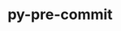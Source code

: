 ---
title: "py-pre-commit"
layout: cache
categories: [package, develop]
meta: {"versions": ["3.3.3", "3.5.0"], "compilers": ["gcc@=11.1.0", "gcc@=11.4.0", "gcc@=9.4.0", "oneapi@=2023.2.0", "oneapi@=2023.2.1"], "oss": ["ubuntu20.04"], "platforms": ["linux"], "targets": ["aarch64", "neoverse_v1", "ppc64le", "x86_64_v3"], "stacks": ["data-vis-sdk", "e4s", "e4s-arm", "e4s-neoverse_v1", "e4s-oneapi", "e4s-power", "root"], "num_specs": 108, "num_specs_by_stack": {"root": 108, "e4s-arm": 8, "e4s-neoverse_v1": 11, "e4s-power": 17, "data-vis-sdk": 15, "e4s": 32, "e4s-oneapi": 25}}
spec_details: [{"hash": "3ykhexrwudp5kopfsn2jezqsepj24227", "compiler": "gcc@=11.4.0", "versions": ["3.3.3"], "os": "ubuntu20.04", "platform": "linux", "target": "aarch64", "variants": ["build_system=python_pip"], "stacks": ["root", "e4s-arm"], "size": "-", "tarball": "https://binaries.spack.io/develop/build_cache/linux-ubuntu20.04-aarch64/gcc-11.4.0/py-pre-commit-3.3.3/linux-ubuntu20.04-aarch64-gcc-11.4.0-py-pre-commit-3.3.3-3ykhexrwudp5kopfsn2jezqsepj24227.spack"}, {"hash": "e3t2ppahqkq47xcssldba4yoib52u5ju", "compiler": "gcc@=11.4.0", "versions": ["3.3.3"], "os": "ubuntu20.04", "platform": "linux", "target": "aarch64", "variants": ["build_system=python_pip"], "stacks": ["root", "e4s-arm"], "size": "-", "tarball": "https://binaries.spack.io/develop/build_cache/linux-ubuntu20.04-aarch64/gcc-11.4.0/py-pre-commit-3.3.3/linux-ubuntu20.04-aarch64-gcc-11.4.0-py-pre-commit-3.3.3-e3t2ppahqkq47xcssldba4yoib52u5ju.spack"}, {"hash": "7xnsxwwuhbj5y66tyo4vdthfbvnvw3jp", "compiler": "gcc@=11.4.0", "versions": ["3.3.3"], "os": "ubuntu20.04", "platform": "linux", "target": "aarch64", "variants": ["build_system=python_pip"], "stacks": ["root", "e4s-arm"], "size": "-", "tarball": "https://binaries.spack.io/develop/build_cache/linux-ubuntu20.04-aarch64/gcc-11.4.0/py-pre-commit-3.3.3/linux-ubuntu20.04-aarch64-gcc-11.4.0-py-pre-commit-3.3.3-7xnsxwwuhbj5y66tyo4vdthfbvnvw3jp.spack"}, {"hash": "ze2bgtc4563pexqsfyhn6m47mv6dyrpp", "compiler": "gcc@=11.4.0", "versions": ["3.3.3"], "os": "ubuntu20.04", "platform": "linux", "target": "aarch64", "variants": ["build_system=python_pip"], "stacks": ["root", "e4s-arm"], "size": "-", "tarball": "https://binaries.spack.io/develop/build_cache/linux-ubuntu20.04-aarch64/gcc-11.4.0/py-pre-commit-3.3.3/linux-ubuntu20.04-aarch64-gcc-11.4.0-py-pre-commit-3.3.3-ze2bgtc4563pexqsfyhn6m47mv6dyrpp.spack"}, {"hash": "f6obwvhtxaluj5ahzc5m4mk6pj3xdsr3", "compiler": "gcc@=11.4.0", "versions": ["3.3.3"], "os": "ubuntu20.04", "platform": "linux", "target": "aarch64", "variants": ["build_system=python_pip"], "stacks": ["root", "e4s-arm"], "size": "-", "tarball": "https://binaries.spack.io/develop/build_cache/linux-ubuntu20.04-aarch64/gcc-11.4.0/py-pre-commit-3.3.3/linux-ubuntu20.04-aarch64-gcc-11.4.0-py-pre-commit-3.3.3-f6obwvhtxaluj5ahzc5m4mk6pj3xdsr3.spack"}, {"hash": "wjwht2vwmqspd6ibgfkv5yycqolhbrwv", "compiler": "gcc@=11.4.0", "versions": ["3.3.3"], "os": "ubuntu20.04", "platform": "linux", "target": "aarch64", "variants": ["build_system=python_pip"], "stacks": ["root", "e4s-arm"], "size": "-", "tarball": "https://binaries.spack.io/develop/build_cache/linux-ubuntu20.04-aarch64/gcc-11.4.0/py-pre-commit-3.3.3/linux-ubuntu20.04-aarch64-gcc-11.4.0-py-pre-commit-3.3.3-wjwht2vwmqspd6ibgfkv5yycqolhbrwv.spack"}, {"hash": "xpibqcmuhzoi7snddbga2gzfvqtssgxk", "compiler": "gcc@=11.4.0", "versions": ["3.3.3"], "os": "ubuntu20.04", "platform": "linux", "target": "aarch64", "variants": ["build_system=python_pip"], "stacks": ["root", "e4s-arm"], "size": "-", "tarball": "https://binaries.spack.io/develop/build_cache/linux-ubuntu20.04-aarch64/gcc-11.4.0/py-pre-commit-3.3.3/linux-ubuntu20.04-aarch64-gcc-11.4.0-py-pre-commit-3.3.3-xpibqcmuhzoi7snddbga2gzfvqtssgxk.spack"}, {"hash": "sxvrpcvwjudomjflyvuxv6ciqf7y6bom", "compiler": "gcc@=11.4.0", "versions": ["3.3.3"], "os": "ubuntu20.04", "platform": "linux", "target": "aarch64", "variants": ["build_system=python_pip"], "stacks": ["root", "e4s-arm"], "size": "-", "tarball": "https://binaries.spack.io/develop/build_cache/linux-ubuntu20.04-aarch64/gcc-11.4.0/py-pre-commit-3.3.3/linux-ubuntu20.04-aarch64-gcc-11.4.0-py-pre-commit-3.3.3-sxvrpcvwjudomjflyvuxv6ciqf7y6bom.spack"}, {"hash": "auplbar3x3baolsxsbmngnxegf6ivmkk", "compiler": "gcc@=11.4.0", "versions": ["3.3.3"], "os": "ubuntu20.04", "platform": "linux", "target": "neoverse_v1", "variants": ["build_system=python_pip"], "stacks": ["root", "e4s-neoverse_v1"], "size": "-", "tarball": "https://binaries.spack.io/develop/build_cache/linux-ubuntu20.04-neoverse_v1/gcc-11.4.0/py-pre-commit-3.3.3/linux-ubuntu20.04-neoverse_v1-gcc-11.4.0-py-pre-commit-3.3.3-auplbar3x3baolsxsbmngnxegf6ivmkk.spack"}, {"hash": "pmmzueu7xxezzkr2n3u2gi3dfav2xvcx", "compiler": "gcc@=11.4.0", "versions": ["3.3.3"], "os": "ubuntu20.04", "platform": "linux", "target": "neoverse_v1", "variants": ["build_system=python_pip"], "stacks": ["root", "e4s-neoverse_v1"], "size": "-", "tarball": "https://binaries.spack.io/develop/build_cache/linux-ubuntu20.04-neoverse_v1/gcc-11.4.0/py-pre-commit-3.3.3/linux-ubuntu20.04-neoverse_v1-gcc-11.4.0-py-pre-commit-3.3.3-pmmzueu7xxezzkr2n3u2gi3dfav2xvcx.spack"}, {"hash": "ackmzmpxcff7vmylsv4pttuxzec7w6ez", "compiler": "gcc@=11.4.0", "versions": ["3.3.3"], "os": "ubuntu20.04", "platform": "linux", "target": "neoverse_v1", "variants": ["build_system=python_pip"], "stacks": ["root", "e4s-neoverse_v1"], "size": "-", "tarball": "https://binaries.spack.io/develop/build_cache/linux-ubuntu20.04-neoverse_v1/gcc-11.4.0/py-pre-commit-3.3.3/linux-ubuntu20.04-neoverse_v1-gcc-11.4.0-py-pre-commit-3.3.3-ackmzmpxcff7vmylsv4pttuxzec7w6ez.spack"}, {"hash": "n75yroniganrspz5or5nzvc2n5mizmxc", "compiler": "gcc@=11.4.0", "versions": ["3.3.3"], "os": "ubuntu20.04", "platform": "linux", "target": "neoverse_v1", "variants": ["build_system=python_pip"], "stacks": ["root", "e4s-neoverse_v1"], "size": "-", "tarball": "https://binaries.spack.io/develop/build_cache/linux-ubuntu20.04-neoverse_v1/gcc-11.4.0/py-pre-commit-3.3.3/linux-ubuntu20.04-neoverse_v1-gcc-11.4.0-py-pre-commit-3.3.3-n75yroniganrspz5or5nzvc2n5mizmxc.spack"}, {"hash": "6mljtkqjgewsp6m2jxu3jhnjsrbkyoml", "compiler": "gcc@=11.4.0", "versions": ["3.3.3"], "os": "ubuntu20.04", "platform": "linux", "target": "neoverse_v1", "variants": ["build_system=python_pip"], "stacks": ["root", "e4s-neoverse_v1"], "size": "-", "tarball": "https://binaries.spack.io/develop/build_cache/linux-ubuntu20.04-neoverse_v1/gcc-11.4.0/py-pre-commit-3.3.3/linux-ubuntu20.04-neoverse_v1-gcc-11.4.0-py-pre-commit-3.3.3-6mljtkqjgewsp6m2jxu3jhnjsrbkyoml.spack"}, {"hash": "nffouigujocweri4fj7ggkvb2g7eulll", "compiler": "gcc@=11.4.0", "versions": ["3.3.3"], "os": "ubuntu20.04", "platform": "linux", "target": "neoverse_v1", "variants": ["build_system=python_pip"], "stacks": ["root", "e4s-neoverse_v1"], "size": "-", "tarball": "https://binaries.spack.io/develop/build_cache/linux-ubuntu20.04-neoverse_v1/gcc-11.4.0/py-pre-commit-3.3.3/linux-ubuntu20.04-neoverse_v1-gcc-11.4.0-py-pre-commit-3.3.3-nffouigujocweri4fj7ggkvb2g7eulll.spack"}, {"hash": "5eyoba4mgbfjcetayqcrqbpru5o2njad", "compiler": "gcc@=11.4.0", "versions": ["3.5.0"], "os": "ubuntu20.04", "platform": "linux", "target": "neoverse_v1", "variants": ["build_system=python_pip"], "stacks": ["root", "e4s-neoverse_v1"], "size": "-", "tarball": "https://binaries.spack.io/develop/build_cache/linux-ubuntu20.04-neoverse_v1/gcc-11.4.0/py-pre-commit-3.5.0/linux-ubuntu20.04-neoverse_v1-gcc-11.4.0-py-pre-commit-3.5.0-5eyoba4mgbfjcetayqcrqbpru5o2njad.spack"}, {"hash": "tkwyxdnlmb5k6jappwsaog44ltltmx3s", "compiler": "gcc@=11.4.0", "versions": ["3.3.3"], "os": "ubuntu20.04", "platform": "linux", "target": "neoverse_v1", "variants": ["build_system=python_pip"], "stacks": ["root", "e4s-neoverse_v1"], "size": "-", "tarball": "https://binaries.spack.io/develop/build_cache/linux-ubuntu20.04-neoverse_v1/gcc-11.4.0/py-pre-commit-3.3.3/linux-ubuntu20.04-neoverse_v1-gcc-11.4.0-py-pre-commit-3.3.3-tkwyxdnlmb5k6jappwsaog44ltltmx3s.spack"}, {"hash": "e5youivajmohpzpg23tlmyyq5y3pys5k", "compiler": "gcc@=11.4.0", "versions": ["3.3.3"], "os": "ubuntu20.04", "platform": "linux", "target": "neoverse_v1", "variants": ["build_system=python_pip"], "stacks": ["root", "e4s-neoverse_v1"], "size": "-", "tarball": "https://binaries.spack.io/develop/build_cache/linux-ubuntu20.04-neoverse_v1/gcc-11.4.0/py-pre-commit-3.3.3/linux-ubuntu20.04-neoverse_v1-gcc-11.4.0-py-pre-commit-3.3.3-e5youivajmohpzpg23tlmyyq5y3pys5k.spack"}, {"hash": "o4m2sh66ra4phhw6jzukn6in322kh2dj", "compiler": "gcc@=11.4.0", "versions": ["3.3.3"], "os": "ubuntu20.04", "platform": "linux", "target": "neoverse_v1", "variants": ["build_system=python_pip"], "stacks": ["root", "e4s-neoverse_v1"], "size": "-", "tarball": "https://binaries.spack.io/develop/build_cache/linux-ubuntu20.04-neoverse_v1/gcc-11.4.0/py-pre-commit-3.3.3/linux-ubuntu20.04-neoverse_v1-gcc-11.4.0-py-pre-commit-3.3.3-o4m2sh66ra4phhw6jzukn6in322kh2dj.spack"}, {"hash": "zhkkv774nyg23hynf5jdue2epbpzoend", "compiler": "gcc@=11.4.0", "versions": ["3.3.3"], "os": "ubuntu20.04", "platform": "linux", "target": "neoverse_v1", "variants": ["build_system=python_pip"], "stacks": ["root", "e4s-neoverse_v1"], "size": "-", "tarball": "https://binaries.spack.io/develop/build_cache/linux-ubuntu20.04-neoverse_v1/gcc-11.4.0/py-pre-commit-3.3.3/linux-ubuntu20.04-neoverse_v1-gcc-11.4.0-py-pre-commit-3.3.3-zhkkv774nyg23hynf5jdue2epbpzoend.spack"}, {"hash": "a4v7vj2rztojccxwf4fcsjksaj4bpzpd", "compiler": "gcc@=9.4.0", "versions": ["3.5.0"], "os": "ubuntu20.04", "platform": "linux", "target": "ppc64le", "variants": ["build_system=python_pip"], "stacks": ["root", "e4s-power"], "size": "-", "tarball": "https://binaries.spack.io/develop/build_cache/linux-ubuntu20.04-ppc64le/gcc-9.4.0/py-pre-commit-3.5.0/linux-ubuntu20.04-ppc64le-gcc-9.4.0-py-pre-commit-3.5.0-a4v7vj2rztojccxwf4fcsjksaj4bpzpd.spack"}, {"hash": "4bdkzsklrc2okftqz4trkh3zd6rtdg2g", "compiler": "gcc@=9.4.0", "versions": ["3.3.3"], "os": "ubuntu20.04", "platform": "linux", "target": "ppc64le", "variants": ["build_system=python_pip"], "stacks": ["root", "e4s-power"], "size": "-", "tarball": "https://binaries.spack.io/develop/build_cache/linux-ubuntu20.04-ppc64le/gcc-9.4.0/py-pre-commit-3.3.3/linux-ubuntu20.04-ppc64le-gcc-9.4.0-py-pre-commit-3.3.3-4bdkzsklrc2okftqz4trkh3zd6rtdg2g.spack"}, {"hash": "jqabg56nclkn6d24vvvomhhw2z5g6h5q", "compiler": "gcc@=9.4.0", "versions": ["3.3.3"], "os": "ubuntu20.04", "platform": "linux", "target": "ppc64le", "variants": ["build_system=python_pip"], "stacks": ["root", "e4s-power"], "size": "-", "tarball": "https://binaries.spack.io/develop/build_cache/linux-ubuntu20.04-ppc64le/gcc-9.4.0/py-pre-commit-3.3.3/linux-ubuntu20.04-ppc64le-gcc-9.4.0-py-pre-commit-3.3.3-jqabg56nclkn6d24vvvomhhw2z5g6h5q.spack"}, {"hash": "yzxzepphfrcizjsngljawmgicrqqroay", "compiler": "gcc@=9.4.0", "versions": ["3.3.3"], "os": "ubuntu20.04", "platform": "linux", "target": "ppc64le", "variants": ["build_system=python_pip"], "stacks": ["root", "e4s-power"], "size": "-", "tarball": "https://binaries.spack.io/develop/build_cache/linux-ubuntu20.04-ppc64le/gcc-9.4.0/py-pre-commit-3.3.3/linux-ubuntu20.04-ppc64le-gcc-9.4.0-py-pre-commit-3.3.3-yzxzepphfrcizjsngljawmgicrqqroay.spack"}, {"hash": "6vzu24lgglru3bhywl4rwpwdo3k64zyb", "compiler": "gcc@=9.4.0", "versions": ["3.3.3"], "os": "ubuntu20.04", "platform": "linux", "target": "ppc64le", "variants": ["build_system=python_pip"], "stacks": ["root", "e4s-power"], "size": "-", "tarball": "https://binaries.spack.io/develop/build_cache/linux-ubuntu20.04-ppc64le/gcc-9.4.0/py-pre-commit-3.3.3/linux-ubuntu20.04-ppc64le-gcc-9.4.0-py-pre-commit-3.3.3-6vzu24lgglru3bhywl4rwpwdo3k64zyb.spack"}, {"hash": "iodipuiy6vfqoksk5og5egtcheesppqj", "compiler": "gcc@=9.4.0", "versions": ["3.3.3"], "os": "ubuntu20.04", "platform": "linux", "target": "ppc64le", "variants": ["build_system=python_pip"], "stacks": ["root", "e4s-power"], "size": "-", "tarball": "https://binaries.spack.io/develop/build_cache/linux-ubuntu20.04-ppc64le/gcc-9.4.0/py-pre-commit-3.3.3/linux-ubuntu20.04-ppc64le-gcc-9.4.0-py-pre-commit-3.3.3-iodipuiy6vfqoksk5og5egtcheesppqj.spack"}, {"hash": "3o4o4u6pejrncgrjvdkjfpjctq6ol7rw", "compiler": "gcc@=9.4.0", "versions": ["3.3.3"], "os": "ubuntu20.04", "platform": "linux", "target": "ppc64le", "variants": ["build_system=python_pip"], "stacks": ["root", "e4s-power"], "size": "-", "tarball": "https://binaries.spack.io/develop/build_cache/linux-ubuntu20.04-ppc64le/gcc-9.4.0/py-pre-commit-3.3.3/linux-ubuntu20.04-ppc64le-gcc-9.4.0-py-pre-commit-3.3.3-3o4o4u6pejrncgrjvdkjfpjctq6ol7rw.spack"}, {"hash": "4i6vrgcckjnn4a523h4pttw7nzmv3ylz", "compiler": "gcc@=9.4.0", "versions": ["3.3.3"], "os": "ubuntu20.04", "platform": "linux", "target": "ppc64le", "variants": ["build_system=python_pip"], "stacks": ["root", "e4s-power"], "size": "-", "tarball": "https://binaries.spack.io/develop/build_cache/linux-ubuntu20.04-ppc64le/gcc-9.4.0/py-pre-commit-3.3.3/linux-ubuntu20.04-ppc64le-gcc-9.4.0-py-pre-commit-3.3.3-4i6vrgcckjnn4a523h4pttw7nzmv3ylz.spack"}, {"hash": "nhqbwfmg7bzfne6vn3bwh5w2e4x7gjeq", "compiler": "gcc@=9.4.0", "versions": ["3.3.3"], "os": "ubuntu20.04", "platform": "linux", "target": "ppc64le", "variants": ["build_system=python_pip"], "stacks": ["root", "e4s-power"], "size": "-", "tarball": "https://binaries.spack.io/develop/build_cache/linux-ubuntu20.04-ppc64le/gcc-9.4.0/py-pre-commit-3.3.3/linux-ubuntu20.04-ppc64le-gcc-9.4.0-py-pre-commit-3.3.3-nhqbwfmg7bzfne6vn3bwh5w2e4x7gjeq.spack"}, {"hash": "llxyh2kvaoqbfrzpk3spp5y2bw7onp7g", "compiler": "gcc@=9.4.0", "versions": ["3.3.3"], "os": "ubuntu20.04", "platform": "linux", "target": "ppc64le", "variants": ["build_system=python_pip"], "stacks": ["root", "e4s-power"], "size": "-", "tarball": "https://binaries.spack.io/develop/build_cache/linux-ubuntu20.04-ppc64le/gcc-9.4.0/py-pre-commit-3.3.3/linux-ubuntu20.04-ppc64le-gcc-9.4.0-py-pre-commit-3.3.3-llxyh2kvaoqbfrzpk3spp5y2bw7onp7g.spack"}, {"hash": "dm2o2o2ybmhpyaczcakuuyhfphelmh6t", "compiler": "gcc@=9.4.0", "versions": ["3.3.3"], "os": "ubuntu20.04", "platform": "linux", "target": "ppc64le", "variants": ["build_system=python_pip"], "stacks": ["root", "e4s-power"], "size": "-", "tarball": "https://binaries.spack.io/develop/build_cache/linux-ubuntu20.04-ppc64le/gcc-9.4.0/py-pre-commit-3.3.3/linux-ubuntu20.04-ppc64le-gcc-9.4.0-py-pre-commit-3.3.3-dm2o2o2ybmhpyaczcakuuyhfphelmh6t.spack"}, {"hash": "vs5w7egoxrah7um3ea6ostbpou5533g7", "compiler": "gcc@=9.4.0", "versions": ["3.3.3"], "os": "ubuntu20.04", "platform": "linux", "target": "ppc64le", "variants": ["build_system=python_pip"], "stacks": ["root", "e4s-power"], "size": "-", "tarball": "https://binaries.spack.io/develop/build_cache/linux-ubuntu20.04-ppc64le/gcc-9.4.0/py-pre-commit-3.3.3/linux-ubuntu20.04-ppc64le-gcc-9.4.0-py-pre-commit-3.3.3-vs5w7egoxrah7um3ea6ostbpou5533g7.spack"}, {"hash": "vz5wghk47ss4ckuy2yvc3yqec7pi3ptn", "compiler": "gcc@=9.4.0", "versions": ["3.3.3"], "os": "ubuntu20.04", "platform": "linux", "target": "ppc64le", "variants": ["build_system=python_pip"], "stacks": ["root", "e4s-power"], "size": "-", "tarball": "https://binaries.spack.io/develop/build_cache/linux-ubuntu20.04-ppc64le/gcc-9.4.0/py-pre-commit-3.3.3/linux-ubuntu20.04-ppc64le-gcc-9.4.0-py-pre-commit-3.3.3-vz5wghk47ss4ckuy2yvc3yqec7pi3ptn.spack"}, {"hash": "bus3uswoglipyz4yfco264egtgxoav5w", "compiler": "gcc@=9.4.0", "versions": ["3.3.3"], "os": "ubuntu20.04", "platform": "linux", "target": "ppc64le", "variants": ["build_system=python_pip"], "stacks": ["root", "e4s-power"], "size": "-", "tarball": "https://binaries.spack.io/develop/build_cache/linux-ubuntu20.04-ppc64le/gcc-9.4.0/py-pre-commit-3.3.3/linux-ubuntu20.04-ppc64le-gcc-9.4.0-py-pre-commit-3.3.3-bus3uswoglipyz4yfco264egtgxoav5w.spack"}, {"hash": "gkzikpvehz55wzl7zpxlinxeh6rekp7p", "compiler": "gcc@=9.4.0", "versions": ["3.3.3"], "os": "ubuntu20.04", "platform": "linux", "target": "ppc64le", "variants": ["build_system=python_pip"], "stacks": ["root", "e4s-power"], "size": "-", "tarball": "https://binaries.spack.io/develop/build_cache/linux-ubuntu20.04-ppc64le/gcc-9.4.0/py-pre-commit-3.3.3/linux-ubuntu20.04-ppc64le-gcc-9.4.0-py-pre-commit-3.3.3-gkzikpvehz55wzl7zpxlinxeh6rekp7p.spack"}, {"hash": "w6ll4xfw53i6kr4uech6ytv7rwzw27cw", "compiler": "gcc@=9.4.0", "versions": ["3.3.3"], "os": "ubuntu20.04", "platform": "linux", "target": "ppc64le", "variants": ["build_system=python_pip"], "stacks": ["root", "e4s-power"], "size": "-", "tarball": "https://binaries.spack.io/develop/build_cache/linux-ubuntu20.04-ppc64le/gcc-9.4.0/py-pre-commit-3.3.3/linux-ubuntu20.04-ppc64le-gcc-9.4.0-py-pre-commit-3.3.3-w6ll4xfw53i6kr4uech6ytv7rwzw27cw.spack"}, {"hash": "2dvtbdx3hewyrwqtnng4qtb6zxefwtak", "compiler": "gcc@=9.4.0", "versions": ["3.3.3"], "os": "ubuntu20.04", "platform": "linux", "target": "ppc64le", "variants": ["build_system=python_pip"], "stacks": ["root", "e4s-power"], "size": "-", "tarball": "https://binaries.spack.io/develop/build_cache/linux-ubuntu20.04-ppc64le/gcc-9.4.0/py-pre-commit-3.3.3/linux-ubuntu20.04-ppc64le-gcc-9.4.0-py-pre-commit-3.3.3-2dvtbdx3hewyrwqtnng4qtb6zxefwtak.spack"}, {"hash": "xghrbhqn2hkwjkdhpkc2i6aminevbdzh", "compiler": "gcc@=11.1.0", "versions": ["3.3.3"], "os": "ubuntu20.04", "platform": "linux", "target": "x86_64_v3", "variants": ["build_system=python_pip"], "stacks": ["root", "data-vis-sdk"], "size": "-", "tarball": "https://binaries.spack.io/develop/build_cache/linux-ubuntu20.04-x86_64_v3/gcc-11.1.0/py-pre-commit-3.3.3/linux-ubuntu20.04-x86_64_v3-gcc-11.1.0-py-pre-commit-3.3.3-xghrbhqn2hkwjkdhpkc2i6aminevbdzh.spack"}, {"hash": "ror74cpzydh2ddgphmaoxfick6luhke5", "compiler": "gcc@=11.1.0", "versions": ["3.3.3"], "os": "ubuntu20.04", "platform": "linux", "target": "x86_64_v3", "variants": ["build_system=python_pip"], "stacks": ["root", "data-vis-sdk"], "size": "-", "tarball": "https://binaries.spack.io/develop/build_cache/linux-ubuntu20.04-x86_64_v3/gcc-11.1.0/py-pre-commit-3.3.3/linux-ubuntu20.04-x86_64_v3-gcc-11.1.0-py-pre-commit-3.3.3-ror74cpzydh2ddgphmaoxfick6luhke5.spack"}, {"hash": "kusu3iz7wlclmnywfoz22gbtg2egxyzv", "compiler": "gcc@=11.1.0", "versions": ["3.3.3"], "os": "ubuntu20.04", "platform": "linux", "target": "x86_64_v3", "variants": ["build_system=python_pip"], "stacks": ["root", "data-vis-sdk"], "size": "-", "tarball": "https://binaries.spack.io/develop/build_cache/linux-ubuntu20.04-x86_64_v3/gcc-11.1.0/py-pre-commit-3.3.3/linux-ubuntu20.04-x86_64_v3-gcc-11.1.0-py-pre-commit-3.3.3-kusu3iz7wlclmnywfoz22gbtg2egxyzv.spack"}, {"hash": "5y552kfxco4bl3so3zvcwqp5zy5zwxmy", "compiler": "gcc@=11.1.0", "versions": ["3.3.3"], "os": "ubuntu20.04", "platform": "linux", "target": "x86_64_v3", "variants": ["build_system=python_pip"], "stacks": ["root", "data-vis-sdk"], "size": "-", "tarball": "https://binaries.spack.io/develop/build_cache/linux-ubuntu20.04-x86_64_v3/gcc-11.1.0/py-pre-commit-3.3.3/linux-ubuntu20.04-x86_64_v3-gcc-11.1.0-py-pre-commit-3.3.3-5y552kfxco4bl3so3zvcwqp5zy5zwxmy.spack"}, {"hash": "iemcvah7cemgey6yomf76rsvebudtqoc", "compiler": "gcc@=11.1.0", "versions": ["3.3.3"], "os": "ubuntu20.04", "platform": "linux", "target": "x86_64_v3", "variants": ["build_system=python_pip"], "stacks": ["root", "data-vis-sdk"], "size": "-", "tarball": "https://binaries.spack.io/develop/build_cache/linux-ubuntu20.04-x86_64_v3/gcc-11.1.0/py-pre-commit-3.3.3/linux-ubuntu20.04-x86_64_v3-gcc-11.1.0-py-pre-commit-3.3.3-iemcvah7cemgey6yomf76rsvebudtqoc.spack"}, {"hash": "5hphvox4267g6dtsqrpmz4ahaqgxxgor", "compiler": "gcc@=11.1.0", "versions": ["3.3.3"], "os": "ubuntu20.04", "platform": "linux", "target": "x86_64_v3", "variants": ["build_system=python_pip"], "stacks": ["root", "data-vis-sdk"], "size": "-", "tarball": "https://binaries.spack.io/develop/build_cache/linux-ubuntu20.04-x86_64_v3/gcc-11.1.0/py-pre-commit-3.3.3/linux-ubuntu20.04-x86_64_v3-gcc-11.1.0-py-pre-commit-3.3.3-5hphvox4267g6dtsqrpmz4ahaqgxxgor.spack"}, {"hash": "5sdoxmxk47zqbybdujxclzlqhoo7c5cq", "compiler": "gcc@=11.1.0", "versions": ["3.5.0"], "os": "ubuntu20.04", "platform": "linux", "target": "x86_64_v3", "variants": ["build_system=python_pip"], "stacks": ["root", "data-vis-sdk"], "size": "-", "tarball": "https://binaries.spack.io/develop/build_cache/linux-ubuntu20.04-x86_64_v3/gcc-11.1.0/py-pre-commit-3.5.0/linux-ubuntu20.04-x86_64_v3-gcc-11.1.0-py-pre-commit-3.5.0-5sdoxmxk47zqbybdujxclzlqhoo7c5cq.spack"}, {"hash": "cfts26jfw45i3x3vfsfgw4w5tyitlrf3", "compiler": "gcc@=11.1.0", "versions": ["3.3.3"], "os": "ubuntu20.04", "platform": "linux", "target": "x86_64_v3", "variants": ["build_system=python_pip"], "stacks": ["root", "data-vis-sdk"], "size": "-", "tarball": "https://binaries.spack.io/develop/build_cache/linux-ubuntu20.04-x86_64_v3/gcc-11.1.0/py-pre-commit-3.3.3/linux-ubuntu20.04-x86_64_v3-gcc-11.1.0-py-pre-commit-3.3.3-cfts26jfw45i3x3vfsfgw4w5tyitlrf3.spack"}, {"hash": "nf3t3m5knb37ax6cjtp4fbbvazcbzvj3", "compiler": "gcc@=11.1.0", "versions": ["3.3.3"], "os": "ubuntu20.04", "platform": "linux", "target": "x86_64_v3", "variants": ["build_system=python_pip"], "stacks": ["root", "data-vis-sdk"], "size": "-", "tarball": "https://binaries.spack.io/develop/build_cache/linux-ubuntu20.04-x86_64_v3/gcc-11.1.0/py-pre-commit-3.3.3/linux-ubuntu20.04-x86_64_v3-gcc-11.1.0-py-pre-commit-3.3.3-nf3t3m5knb37ax6cjtp4fbbvazcbzvj3.spack"}, {"hash": "upw3e6nmzn5qi4bbktm5jtbmdvs5ka62", "compiler": "gcc@=11.1.0", "versions": ["3.3.3"], "os": "ubuntu20.04", "platform": "linux", "target": "x86_64_v3", "variants": ["build_system=python_pip"], "stacks": ["root", "data-vis-sdk"], "size": "-", "tarball": "https://binaries.spack.io/develop/build_cache/linux-ubuntu20.04-x86_64_v3/gcc-11.1.0/py-pre-commit-3.3.3/linux-ubuntu20.04-x86_64_v3-gcc-11.1.0-py-pre-commit-3.3.3-upw3e6nmzn5qi4bbktm5jtbmdvs5ka62.spack"}, {"hash": "tjfye4ga4psogdlkmcekkwykbbo2ibsa", "compiler": "gcc@=11.1.0", "versions": ["3.3.3"], "os": "ubuntu20.04", "platform": "linux", "target": "x86_64_v3", "variants": ["build_system=python_pip"], "stacks": ["root", "data-vis-sdk"], "size": "-", "tarball": "https://binaries.spack.io/develop/build_cache/linux-ubuntu20.04-x86_64_v3/gcc-11.1.0/py-pre-commit-3.3.3/linux-ubuntu20.04-x86_64_v3-gcc-11.1.0-py-pre-commit-3.3.3-tjfye4ga4psogdlkmcekkwykbbo2ibsa.spack"}, {"hash": "zavsji52dcapmq4qq3qlyldjyldcuyxm", "compiler": "gcc@=11.1.0", "versions": ["3.3.3"], "os": "ubuntu20.04", "platform": "linux", "target": "x86_64_v3", "variants": ["build_system=python_pip"], "stacks": ["root", "data-vis-sdk"], "size": "-", "tarball": "https://binaries.spack.io/develop/build_cache/linux-ubuntu20.04-x86_64_v3/gcc-11.1.0/py-pre-commit-3.3.3/linux-ubuntu20.04-x86_64_v3-gcc-11.1.0-py-pre-commit-3.3.3-zavsji52dcapmq4qq3qlyldjyldcuyxm.spack"}, {"hash": "ybmh6h7xg5wrqvcsljcugu4iudhxyfqv", "compiler": "gcc@=11.1.0", "versions": ["3.3.3"], "os": "ubuntu20.04", "platform": "linux", "target": "x86_64_v3", "variants": ["build_system=python_pip"], "stacks": ["root", "data-vis-sdk"], "size": "-", "tarball": "https://binaries.spack.io/develop/build_cache/linux-ubuntu20.04-x86_64_v3/gcc-11.1.0/py-pre-commit-3.3.3/linux-ubuntu20.04-x86_64_v3-gcc-11.1.0-py-pre-commit-3.3.3-ybmh6h7xg5wrqvcsljcugu4iudhxyfqv.spack"}, {"hash": "z3rfhyp55vq5gke6q65v2fwoqwxreyec", "compiler": "gcc@=11.1.0", "versions": ["3.3.3"], "os": "ubuntu20.04", "platform": "linux", "target": "x86_64_v3", "variants": ["build_system=python_pip"], "stacks": ["root", "data-vis-sdk"], "size": "-", "tarball": "https://binaries.spack.io/develop/build_cache/linux-ubuntu20.04-x86_64_v3/gcc-11.1.0/py-pre-commit-3.3.3/linux-ubuntu20.04-x86_64_v3-gcc-11.1.0-py-pre-commit-3.3.3-z3rfhyp55vq5gke6q65v2fwoqwxreyec.spack"}, {"hash": "kldgu36qte6xmgbx63dohufuhx75slrq", "compiler": "gcc@=11.1.0", "versions": ["3.3.3"], "os": "ubuntu20.04", "platform": "linux", "target": "x86_64_v3", "variants": ["build_system=python_pip"], "stacks": ["root", "data-vis-sdk"], "size": "-", "tarball": "https://binaries.spack.io/develop/build_cache/linux-ubuntu20.04-x86_64_v3/gcc-11.1.0/py-pre-commit-3.3.3/linux-ubuntu20.04-x86_64_v3-gcc-11.1.0-py-pre-commit-3.3.3-kldgu36qte6xmgbx63dohufuhx75slrq.spack"}, {"hash": "kji6vcs72cpghybl3j6bxpodjwk5t5gv", "compiler": "gcc@=11.4.0", "versions": ["3.3.3"], "os": "ubuntu20.04", "platform": "linux", "target": "x86_64_v3", "variants": ["build_system=python_pip"], "stacks": ["root", "e4s"], "size": "-", "tarball": "https://binaries.spack.io/develop/build_cache/linux-ubuntu20.04-x86_64_v3/gcc-11.4.0/py-pre-commit-3.3.3/linux-ubuntu20.04-x86_64_v3-gcc-11.4.0-py-pre-commit-3.3.3-kji6vcs72cpghybl3j6bxpodjwk5t5gv.spack"}, {"hash": "o7cb4jexc7grgtn3mxcxbehvi32k4jqm", "compiler": "gcc@=11.4.0", "versions": ["3.3.3"], "os": "ubuntu20.04", "platform": "linux", "target": "x86_64_v3", "variants": ["build_system=python_pip"], "stacks": ["root", "e4s"], "size": "-", "tarball": "https://binaries.spack.io/develop/build_cache/linux-ubuntu20.04-x86_64_v3/gcc-11.4.0/py-pre-commit-3.3.3/linux-ubuntu20.04-x86_64_v3-gcc-11.4.0-py-pre-commit-3.3.3-o7cb4jexc7grgtn3mxcxbehvi32k4jqm.spack"}, {"hash": "5jgckg5dwurhrxkik6hdqnlfi7mpl4kr", "compiler": "gcc@=11.4.0", "versions": ["3.3.3"], "os": "ubuntu20.04", "platform": "linux", "target": "x86_64_v3", "variants": ["build_system=python_pip"], "stacks": ["root", "e4s"], "size": "-", "tarball": "https://binaries.spack.io/develop/build_cache/linux-ubuntu20.04-x86_64_v3/gcc-11.4.0/py-pre-commit-3.3.3/linux-ubuntu20.04-x86_64_v3-gcc-11.4.0-py-pre-commit-3.3.3-5jgckg5dwurhrxkik6hdqnlfi7mpl4kr.spack"}, {"hash": "t3u5hfqdkspznwukthwfduqzkcfi4x22", "compiler": "gcc@=11.4.0", "versions": ["3.3.3"], "os": "ubuntu20.04", "platform": "linux", "target": "x86_64_v3", "variants": ["build_system=python_pip"], "stacks": ["root", "e4s"], "size": "-", "tarball": "https://binaries.spack.io/develop/build_cache/linux-ubuntu20.04-x86_64_v3/gcc-11.4.0/py-pre-commit-3.3.3/linux-ubuntu20.04-x86_64_v3-gcc-11.4.0-py-pre-commit-3.3.3-t3u5hfqdkspznwukthwfduqzkcfi4x22.spack"}, {"hash": "cjirwc6qky7gr37k4ln7fjkdmv2uwgge", "compiler": "gcc@=11.4.0", "versions": ["3.3.3"], "os": "ubuntu20.04", "platform": "linux", "target": "x86_64_v3", "variants": ["build_system=python_pip"], "stacks": ["root", "e4s"], "size": "-", "tarball": "https://binaries.spack.io/develop/build_cache/linux-ubuntu20.04-x86_64_v3/gcc-11.4.0/py-pre-commit-3.3.3/linux-ubuntu20.04-x86_64_v3-gcc-11.4.0-py-pre-commit-3.3.3-cjirwc6qky7gr37k4ln7fjkdmv2uwgge.spack"}, {"hash": "ahxczzc7mm47efyug3fiu4rzjlkecfn4", "compiler": "gcc@=11.4.0", "versions": ["3.3.3"], "os": "ubuntu20.04", "platform": "linux", "target": "x86_64_v3", "variants": ["build_system=python_pip"], "stacks": ["root", "e4s"], "size": "-", "tarball": "https://binaries.spack.io/develop/build_cache/linux-ubuntu20.04-x86_64_v3/gcc-11.4.0/py-pre-commit-3.3.3/linux-ubuntu20.04-x86_64_v3-gcc-11.4.0-py-pre-commit-3.3.3-ahxczzc7mm47efyug3fiu4rzjlkecfn4.spack"}, {"hash": "afonl3mzf3mc6dogv3vzauh7pmimkllv", "compiler": "gcc@=11.4.0", "versions": ["3.3.3"], "os": "ubuntu20.04", "platform": "linux", "target": "x86_64_v3", "variants": ["build_system=python_pip"], "stacks": ["root", "e4s"], "size": "-", "tarball": "https://binaries.spack.io/develop/build_cache/linux-ubuntu20.04-x86_64_v3/gcc-11.4.0/py-pre-commit-3.3.3/linux-ubuntu20.04-x86_64_v3-gcc-11.4.0-py-pre-commit-3.3.3-afonl3mzf3mc6dogv3vzauh7pmimkllv.spack"}, {"hash": "kunbj3em6ea5jn6jlmnyzy2rxigbswbv", "compiler": "gcc@=11.4.0", "versions": ["3.3.3"], "os": "ubuntu20.04", "platform": "linux", "target": "x86_64_v3", "variants": ["build_system=python_pip"], "stacks": ["root", "e4s"], "size": "-", "tarball": "https://binaries.spack.io/develop/build_cache/linux-ubuntu20.04-x86_64_v3/gcc-11.4.0/py-pre-commit-3.3.3/linux-ubuntu20.04-x86_64_v3-gcc-11.4.0-py-pre-commit-3.3.3-kunbj3em6ea5jn6jlmnyzy2rxigbswbv.spack"}, {"hash": "d4rev7d2u6bhr4litqwye6pxpfy4lc63", "compiler": "gcc@=11.4.0", "versions": ["3.3.3"], "os": "ubuntu20.04", "platform": "linux", "target": "x86_64_v3", "variants": ["build_system=python_pip"], "stacks": ["root", "e4s"], "size": "-", "tarball": "https://binaries.spack.io/develop/build_cache/linux-ubuntu20.04-x86_64_v3/gcc-11.4.0/py-pre-commit-3.3.3/linux-ubuntu20.04-x86_64_v3-gcc-11.4.0-py-pre-commit-3.3.3-d4rev7d2u6bhr4litqwye6pxpfy4lc63.spack"}, {"hash": "yavnpytva3cppymopl7kxsgpsuz3gqp5", "compiler": "gcc@=11.4.0", "versions": ["3.3.3"], "os": "ubuntu20.04", "platform": "linux", "target": "x86_64_v3", "variants": ["build_system=python_pip"], "stacks": ["root", "e4s"], "size": "-", "tarball": "https://binaries.spack.io/develop/build_cache/linux-ubuntu20.04-x86_64_v3/gcc-11.4.0/py-pre-commit-3.3.3/linux-ubuntu20.04-x86_64_v3-gcc-11.4.0-py-pre-commit-3.3.3-yavnpytva3cppymopl7kxsgpsuz3gqp5.spack"}, {"hash": "tb3jjavjfg7hxvdiydm5vgplky6b64q6", "compiler": "gcc@=11.4.0", "versions": ["3.3.3"], "os": "ubuntu20.04", "platform": "linux", "target": "x86_64_v3", "variants": ["build_system=python_pip"], "stacks": ["root", "e4s"], "size": "-", "tarball": "https://binaries.spack.io/develop/build_cache/linux-ubuntu20.04-x86_64_v3/gcc-11.4.0/py-pre-commit-3.3.3/linux-ubuntu20.04-x86_64_v3-gcc-11.4.0-py-pre-commit-3.3.3-tb3jjavjfg7hxvdiydm5vgplky6b64q6.spack"}, {"hash": "d3vzhj6namd6ydmryrocxv6eqwtzhvvy", "compiler": "gcc@=11.4.0", "versions": ["3.3.3"], "os": "ubuntu20.04", "platform": "linux", "target": "x86_64_v3", "variants": ["build_system=python_pip"], "stacks": ["root", "e4s"], "size": "-", "tarball": "https://binaries.spack.io/develop/build_cache/linux-ubuntu20.04-x86_64_v3/gcc-11.4.0/py-pre-commit-3.3.3/linux-ubuntu20.04-x86_64_v3-gcc-11.4.0-py-pre-commit-3.3.3-d3vzhj6namd6ydmryrocxv6eqwtzhvvy.spack"}, {"hash": "fgsdeegosr32njhrvbdv4bq3rpt4wcby", "compiler": "gcc@=11.4.0", "versions": ["3.5.0"], "os": "ubuntu20.04", "platform": "linux", "target": "x86_64_v3", "variants": ["build_system=python_pip"], "stacks": ["root", "e4s"], "size": "-", "tarball": "https://binaries.spack.io/develop/build_cache/linux-ubuntu20.04-x86_64_v3/gcc-11.4.0/py-pre-commit-3.5.0/linux-ubuntu20.04-x86_64_v3-gcc-11.4.0-py-pre-commit-3.5.0-fgsdeegosr32njhrvbdv4bq3rpt4wcby.spack"}, {"hash": "qj27xyhj7gdw7dnju2huklo75rnshimb", "compiler": "gcc@=11.4.0", "versions": ["3.3.3"], "os": "ubuntu20.04", "platform": "linux", "target": "x86_64_v3", "variants": ["build_system=python_pip"], "stacks": ["root", "e4s"], "size": "-", "tarball": "https://binaries.spack.io/develop/build_cache/linux-ubuntu20.04-x86_64_v3/gcc-11.4.0/py-pre-commit-3.3.3/linux-ubuntu20.04-x86_64_v3-gcc-11.4.0-py-pre-commit-3.3.3-qj27xyhj7gdw7dnju2huklo75rnshimb.spack"}, {"hash": "4vponkfxqtonklfstlzxx3bvyb3dv4tc", "compiler": "gcc@=11.4.0", "versions": ["3.3.3"], "os": "ubuntu20.04", "platform": "linux", "target": "x86_64_v3", "variants": ["build_system=python_pip"], "stacks": ["root", "e4s"], "size": "-", "tarball": "https://binaries.spack.io/develop/build_cache/linux-ubuntu20.04-x86_64_v3/gcc-11.4.0/py-pre-commit-3.3.3/linux-ubuntu20.04-x86_64_v3-gcc-11.4.0-py-pre-commit-3.3.3-4vponkfxqtonklfstlzxx3bvyb3dv4tc.spack"}, {"hash": "slk6uc5uedhqws4jgvx6uiowh6xbt7om", "compiler": "gcc@=11.4.0", "versions": ["3.3.3"], "os": "ubuntu20.04", "platform": "linux", "target": "x86_64_v3", "variants": ["build_system=python_pip"], "stacks": ["root", "e4s"], "size": "-", "tarball": "https://binaries.spack.io/develop/build_cache/linux-ubuntu20.04-x86_64_v3/gcc-11.4.0/py-pre-commit-3.3.3/linux-ubuntu20.04-x86_64_v3-gcc-11.4.0-py-pre-commit-3.3.3-slk6uc5uedhqws4jgvx6uiowh6xbt7om.spack"}, {"hash": "lvtfnbaosne263h4akd77np2cubkengv", "compiler": "gcc@=11.4.0", "versions": ["3.3.3"], "os": "ubuntu20.04", "platform": "linux", "target": "x86_64_v3", "variants": ["build_system=python_pip"], "stacks": ["root", "e4s"], "size": "-", "tarball": "https://binaries.spack.io/develop/build_cache/linux-ubuntu20.04-x86_64_v3/gcc-11.4.0/py-pre-commit-3.3.3/linux-ubuntu20.04-x86_64_v3-gcc-11.4.0-py-pre-commit-3.3.3-lvtfnbaosne263h4akd77np2cubkengv.spack"}, {"hash": "s33fo5hvinkrnvl5s73f4nzvj5xr6b4u", "compiler": "gcc@=11.4.0", "versions": ["3.3.3"], "os": "ubuntu20.04", "platform": "linux", "target": "x86_64_v3", "variants": ["build_system=python_pip"], "stacks": ["root", "e4s"], "size": "-", "tarball": "https://binaries.spack.io/develop/build_cache/linux-ubuntu20.04-x86_64_v3/gcc-11.4.0/py-pre-commit-3.3.3/linux-ubuntu20.04-x86_64_v3-gcc-11.4.0-py-pre-commit-3.3.3-s33fo5hvinkrnvl5s73f4nzvj5xr6b4u.spack"}, {"hash": "iczayfk7nyzaxpahokzqzbv3m6ckbqof", "compiler": "gcc@=11.4.0", "versions": ["3.3.3"], "os": "ubuntu20.04", "platform": "linux", "target": "x86_64_v3", "variants": ["build_system=python_pip"], "stacks": ["root", "e4s"], "size": "-", "tarball": "https://binaries.spack.io/develop/build_cache/linux-ubuntu20.04-x86_64_v3/gcc-11.4.0/py-pre-commit-3.3.3/linux-ubuntu20.04-x86_64_v3-gcc-11.4.0-py-pre-commit-3.3.3-iczayfk7nyzaxpahokzqzbv3m6ckbqof.spack"}, {"hash": "veyf2wxdcddvjab7q6ame7ddjgahxphy", "compiler": "gcc@=11.4.0", "versions": ["3.3.3"], "os": "ubuntu20.04", "platform": "linux", "target": "x86_64_v3", "variants": ["build_system=python_pip"], "stacks": ["root", "e4s"], "size": "-", "tarball": "https://binaries.spack.io/develop/build_cache/linux-ubuntu20.04-x86_64_v3/gcc-11.4.0/py-pre-commit-3.3.3/linux-ubuntu20.04-x86_64_v3-gcc-11.4.0-py-pre-commit-3.3.3-veyf2wxdcddvjab7q6ame7ddjgahxphy.spack"}, {"hash": "bb5knvuabttvruue6icmuov4lduqfwuk", "compiler": "gcc@=11.4.0", "versions": ["3.3.3"], "os": "ubuntu20.04", "platform": "linux", "target": "x86_64_v3", "variants": ["build_system=python_pip"], "stacks": ["root", "e4s"], "size": "-", "tarball": "https://binaries.spack.io/develop/build_cache/linux-ubuntu20.04-x86_64_v3/gcc-11.4.0/py-pre-commit-3.3.3/linux-ubuntu20.04-x86_64_v3-gcc-11.4.0-py-pre-commit-3.3.3-bb5knvuabttvruue6icmuov4lduqfwuk.spack"}, {"hash": "edkfnsrfm7mgfmkgnp3h7xopgpvmuxzc", "compiler": "gcc@=11.4.0", "versions": ["3.3.3"], "os": "ubuntu20.04", "platform": "linux", "target": "x86_64_v3", "variants": ["build_system=python_pip"], "stacks": ["root", "e4s"], "size": "-", "tarball": "https://binaries.spack.io/develop/build_cache/linux-ubuntu20.04-x86_64_v3/gcc-11.4.0/py-pre-commit-3.3.3/linux-ubuntu20.04-x86_64_v3-gcc-11.4.0-py-pre-commit-3.3.3-edkfnsrfm7mgfmkgnp3h7xopgpvmuxzc.spack"}, {"hash": "seurvoape5ntn3hv2okopdmkxtq235dh", "compiler": "gcc@=11.4.0", "versions": ["3.3.3"], "os": "ubuntu20.04", "platform": "linux", "target": "x86_64_v3", "variants": ["build_system=python_pip"], "stacks": ["root", "e4s"], "size": "-", "tarball": "https://binaries.spack.io/develop/build_cache/linux-ubuntu20.04-x86_64_v3/gcc-11.4.0/py-pre-commit-3.3.3/linux-ubuntu20.04-x86_64_v3-gcc-11.4.0-py-pre-commit-3.3.3-seurvoape5ntn3hv2okopdmkxtq235dh.spack"}, {"hash": "77ejud4n5655jjzq3zoij4jdufnatm4b", "compiler": "gcc@=11.4.0", "versions": ["3.3.3"], "os": "ubuntu20.04", "platform": "linux", "target": "x86_64_v3", "variants": ["build_system=python_pip"], "stacks": ["root", "e4s"], "size": "-", "tarball": "https://binaries.spack.io/develop/build_cache/linux-ubuntu20.04-x86_64_v3/gcc-11.4.0/py-pre-commit-3.3.3/linux-ubuntu20.04-x86_64_v3-gcc-11.4.0-py-pre-commit-3.3.3-77ejud4n5655jjzq3zoij4jdufnatm4b.spack"}, {"hash": "vka5sizjv7tnywz4vxrjenffv2iiwvjk", "compiler": "gcc@=11.4.0", "versions": ["3.3.3"], "os": "ubuntu20.04", "platform": "linux", "target": "x86_64_v3", "variants": ["build_system=python_pip"], "stacks": ["root", "e4s"], "size": "-", "tarball": "https://binaries.spack.io/develop/build_cache/linux-ubuntu20.04-x86_64_v3/gcc-11.4.0/py-pre-commit-3.3.3/linux-ubuntu20.04-x86_64_v3-gcc-11.4.0-py-pre-commit-3.3.3-vka5sizjv7tnywz4vxrjenffv2iiwvjk.spack"}, {"hash": "vrd3g5imkrnja2lgkleliflsmswe4aqn", "compiler": "gcc@=11.4.0", "versions": ["3.3.3"], "os": "ubuntu20.04", "platform": "linux", "target": "x86_64_v3", "variants": ["build_system=python_pip"], "stacks": ["root", "e4s"], "size": "-", "tarball": "https://binaries.spack.io/develop/build_cache/linux-ubuntu20.04-x86_64_v3/gcc-11.4.0/py-pre-commit-3.3.3/linux-ubuntu20.04-x86_64_v3-gcc-11.4.0-py-pre-commit-3.3.3-vrd3g5imkrnja2lgkleliflsmswe4aqn.spack"}, {"hash": "yavcjf47n3fjfhsu3mcmwyfbu3dint7b", "compiler": "gcc@=11.4.0", "versions": ["3.3.3"], "os": "ubuntu20.04", "platform": "linux", "target": "x86_64_v3", "variants": ["build_system=python_pip"], "stacks": ["root", "e4s"], "size": "-", "tarball": "https://binaries.spack.io/develop/build_cache/linux-ubuntu20.04-x86_64_v3/gcc-11.4.0/py-pre-commit-3.3.3/linux-ubuntu20.04-x86_64_v3-gcc-11.4.0-py-pre-commit-3.3.3-yavcjf47n3fjfhsu3mcmwyfbu3dint7b.spack"}, {"hash": "xqmeastaimedilvpip7irpndqmzvigzr", "compiler": "gcc@=11.4.0", "versions": ["3.5.0"], "os": "ubuntu20.04", "platform": "linux", "target": "x86_64_v3", "variants": ["build_system=python_pip"], "stacks": ["root", "e4s"], "size": "-", "tarball": "https://binaries.spack.io/develop/build_cache/linux-ubuntu20.04-x86_64_v3/gcc-11.4.0/py-pre-commit-3.5.0/linux-ubuntu20.04-x86_64_v3-gcc-11.4.0-py-pre-commit-3.5.0-xqmeastaimedilvpip7irpndqmzvigzr.spack"}, {"hash": "ovg7dzcy4p7ytuuighxrvx25ynva5qp6", "compiler": "gcc@=11.4.0", "versions": ["3.3.3"], "os": "ubuntu20.04", "platform": "linux", "target": "x86_64_v3", "variants": ["build_system=python_pip"], "stacks": ["root", "e4s"], "size": "-", "tarball": "https://binaries.spack.io/develop/build_cache/linux-ubuntu20.04-x86_64_v3/gcc-11.4.0/py-pre-commit-3.3.3/linux-ubuntu20.04-x86_64_v3-gcc-11.4.0-py-pre-commit-3.3.3-ovg7dzcy4p7ytuuighxrvx25ynva5qp6.spack"}, {"hash": "rsegwe3pwykndwmlaisu6az237loe4ac", "compiler": "gcc@=11.4.0", "versions": ["3.3.3"], "os": "ubuntu20.04", "platform": "linux", "target": "x86_64_v3", "variants": ["build_system=python_pip"], "stacks": ["root", "e4s"], "size": "-", "tarball": "https://binaries.spack.io/develop/build_cache/linux-ubuntu20.04-x86_64_v3/gcc-11.4.0/py-pre-commit-3.3.3/linux-ubuntu20.04-x86_64_v3-gcc-11.4.0-py-pre-commit-3.3.3-rsegwe3pwykndwmlaisu6az237loe4ac.spack"}, {"hash": "rugmxabnnhffdb75tmajnq4gn3diwnyw", "compiler": "gcc@=11.4.0", "versions": ["3.3.3"], "os": "ubuntu20.04", "platform": "linux", "target": "x86_64_v3", "variants": ["build_system=python_pip"], "stacks": ["root", "e4s"], "size": "-", "tarball": "https://binaries.spack.io/develop/build_cache/linux-ubuntu20.04-x86_64_v3/gcc-11.4.0/py-pre-commit-3.3.3/linux-ubuntu20.04-x86_64_v3-gcc-11.4.0-py-pre-commit-3.3.3-rugmxabnnhffdb75tmajnq4gn3diwnyw.spack"}, {"hash": "uzcsw5xlrepiclhyuo5e7cjtifba42xn", "compiler": "gcc@=11.4.0", "versions": ["3.3.3"], "os": "ubuntu20.04", "platform": "linux", "target": "x86_64_v3", "variants": ["build_system=python_pip"], "stacks": ["root", "e4s"], "size": "-", "tarball": "https://binaries.spack.io/develop/build_cache/linux-ubuntu20.04-x86_64_v3/gcc-11.4.0/py-pre-commit-3.3.3/linux-ubuntu20.04-x86_64_v3-gcc-11.4.0-py-pre-commit-3.3.3-uzcsw5xlrepiclhyuo5e7cjtifba42xn.spack"}, {"hash": "pvvqfiimka5vqiulwvissjqabygqea22", "compiler": "oneapi@=2023.2.0", "versions": ["3.3.3"], "os": "ubuntu20.04", "platform": "linux", "target": "x86_64_v3", "variants": ["build_system=python_pip"], "stacks": ["root", "e4s-oneapi"], "size": "-", "tarball": "https://binaries.spack.io/develop/build_cache/linux-ubuntu20.04-x86_64_v3/oneapi-2023.2.0/py-pre-commit-3.3.3/linux-ubuntu20.04-x86_64_v3-oneapi-2023.2.0-py-pre-commit-3.3.3-pvvqfiimka5vqiulwvissjqabygqea22.spack"}, {"hash": "vkhw7hljwqjutbe4jxfy7f5asuens3oq", "compiler": "oneapi@=2023.2.0", "versions": ["3.3.3"], "os": "ubuntu20.04", "platform": "linux", "target": "x86_64_v3", "variants": ["build_system=python_pip"], "stacks": ["root", "e4s-oneapi"], "size": "-", "tarball": "https://binaries.spack.io/develop/build_cache/linux-ubuntu20.04-x86_64_v3/oneapi-2023.2.0/py-pre-commit-3.3.3/linux-ubuntu20.04-x86_64_v3-oneapi-2023.2.0-py-pre-commit-3.3.3-vkhw7hljwqjutbe4jxfy7f5asuens3oq.spack"}, {"hash": "dxde4mx2qy42gzcy4u2xlysym2fwd632", "compiler": "oneapi@=2023.2.0", "versions": ["3.3.3"], "os": "ubuntu20.04", "platform": "linux", "target": "x86_64_v3", "variants": ["build_system=python_pip"], "stacks": ["root", "e4s-oneapi"], "size": "-", "tarball": "https://binaries.spack.io/develop/build_cache/linux-ubuntu20.04-x86_64_v3/oneapi-2023.2.0/py-pre-commit-3.3.3/linux-ubuntu20.04-x86_64_v3-oneapi-2023.2.0-py-pre-commit-3.3.3-dxde4mx2qy42gzcy4u2xlysym2fwd632.spack"}, {"hash": "ubqd53n6nj7dbcysedvhqr7nx7p5dujv", "compiler": "oneapi@=2023.2.0", "versions": ["3.5.0"], "os": "ubuntu20.04", "platform": "linux", "target": "x86_64_v3", "variants": ["build_system=python_pip"], "stacks": ["root", "e4s-oneapi"], "size": "-", "tarball": "https://binaries.spack.io/develop/build_cache/linux-ubuntu20.04-x86_64_v3/oneapi-2023.2.0/py-pre-commit-3.5.0/linux-ubuntu20.04-x86_64_v3-oneapi-2023.2.0-py-pre-commit-3.5.0-ubqd53n6nj7dbcysedvhqr7nx7p5dujv.spack"}, {"hash": "jk2pykto3ckgmulhmmz2nmka6mrlky7y", "compiler": "oneapi@=2023.2.0", "versions": ["3.3.3"], "os": "ubuntu20.04", "platform": "linux", "target": "x86_64_v3", "variants": ["build_system=python_pip"], "stacks": ["root", "e4s-oneapi"], "size": "-", "tarball": "https://binaries.spack.io/develop/build_cache/linux-ubuntu20.04-x86_64_v3/oneapi-2023.2.0/py-pre-commit-3.3.3/linux-ubuntu20.04-x86_64_v3-oneapi-2023.2.0-py-pre-commit-3.3.3-jk2pykto3ckgmulhmmz2nmka6mrlky7y.spack"}, {"hash": "p3bs4c5gnftiqmxtlfzmbtspz4sy2q7y", "compiler": "oneapi@=2023.2.0", "versions": ["3.5.0"], "os": "ubuntu20.04", "platform": "linux", "target": "x86_64_v3", "variants": ["build_system=python_pip"], "stacks": ["root", "e4s-oneapi"], "size": "-", "tarball": "https://binaries.spack.io/develop/build_cache/linux-ubuntu20.04-x86_64_v3/oneapi-2023.2.0/py-pre-commit-3.5.0/linux-ubuntu20.04-x86_64_v3-oneapi-2023.2.0-py-pre-commit-3.5.0-p3bs4c5gnftiqmxtlfzmbtspz4sy2q7y.spack"}, {"hash": "bj2cp45obqobuih2xggaqaguclt5uqgo", "compiler": "oneapi@=2023.2.0", "versions": ["3.3.3"], "os": "ubuntu20.04", "platform": "linux", "target": "x86_64_v3", "variants": ["build_system=python_pip"], "stacks": ["root", "e4s-oneapi"], "size": "-", "tarball": "https://binaries.spack.io/develop/build_cache/linux-ubuntu20.04-x86_64_v3/oneapi-2023.2.0/py-pre-commit-3.3.3/linux-ubuntu20.04-x86_64_v3-oneapi-2023.2.0-py-pre-commit-3.3.3-bj2cp45obqobuih2xggaqaguclt5uqgo.spack"}, {"hash": "vndd25zaw3mc4allqfmec6t32w5nnjmo", "compiler": "oneapi@=2023.2.0", "versions": ["3.3.3"], "os": "ubuntu20.04", "platform": "linux", "target": "x86_64_v3", "variants": ["build_system=python_pip"], "stacks": ["root", "e4s-oneapi"], "size": "-", "tarball": "https://binaries.spack.io/develop/build_cache/linux-ubuntu20.04-x86_64_v3/oneapi-2023.2.0/py-pre-commit-3.3.3/linux-ubuntu20.04-x86_64_v3-oneapi-2023.2.0-py-pre-commit-3.3.3-vndd25zaw3mc4allqfmec6t32w5nnjmo.spack"}, {"hash": "tsa64enalgn2sj7jidjkjdjderjhzcpi", "compiler": "oneapi@=2023.2.1", "versions": ["3.3.3"], "os": "ubuntu20.04", "platform": "linux", "target": "x86_64_v3", "variants": ["build_system=python_pip"], "stacks": ["root", "e4s-oneapi"], "size": "-", "tarball": "https://binaries.spack.io/develop/build_cache/linux-ubuntu20.04-x86_64_v3/oneapi-2023.2.1/py-pre-commit-3.3.3/linux-ubuntu20.04-x86_64_v3-oneapi-2023.2.1-py-pre-commit-3.3.3-tsa64enalgn2sj7jidjkjdjderjhzcpi.spack"}, {"hash": "4mrvehvlivxyojl34tgioqirlnc6hyc5", "compiler": "oneapi@=2023.2.1", "versions": ["3.3.3"], "os": "ubuntu20.04", "platform": "linux", "target": "x86_64_v3", "variants": ["build_system=python_pip"], "stacks": ["root", "e4s-oneapi"], "size": "-", "tarball": "https://binaries.spack.io/develop/build_cache/linux-ubuntu20.04-x86_64_v3/oneapi-2023.2.1/py-pre-commit-3.3.3/linux-ubuntu20.04-x86_64_v3-oneapi-2023.2.1-py-pre-commit-3.3.3-4mrvehvlivxyojl34tgioqirlnc6hyc5.spack"}, {"hash": "klpwrvmb6f7b2go2sopyhhkjqsufmue6", "compiler": "oneapi@=2023.2.1", "versions": ["3.3.3"], "os": "ubuntu20.04", "platform": "linux", "target": "x86_64_v3", "variants": ["build_system=python_pip"], "stacks": ["root", "e4s-oneapi"], "size": "-", "tarball": "https://binaries.spack.io/develop/build_cache/linux-ubuntu20.04-x86_64_v3/oneapi-2023.2.1/py-pre-commit-3.3.3/linux-ubuntu20.04-x86_64_v3-oneapi-2023.2.1-py-pre-commit-3.3.3-klpwrvmb6f7b2go2sopyhhkjqsufmue6.spack"}, {"hash": "sfoqa7t3px7wyo2yhylokijcya4ggoml", "compiler": "oneapi@=2023.2.1", "versions": ["3.3.3"], "os": "ubuntu20.04", "platform": "linux", "target": "x86_64_v3", "variants": ["build_system=python_pip"], "stacks": ["root", "e4s-oneapi"], "size": "-", "tarball": "https://binaries.spack.io/develop/build_cache/linux-ubuntu20.04-x86_64_v3/oneapi-2023.2.1/py-pre-commit-3.3.3/linux-ubuntu20.04-x86_64_v3-oneapi-2023.2.1-py-pre-commit-3.3.3-sfoqa7t3px7wyo2yhylokijcya4ggoml.spack"}, {"hash": "fhjr3dgs7mkxddmndtgo2zairsv2hwgt", "compiler": "oneapi@=2023.2.1", "versions": ["3.3.3"], "os": "ubuntu20.04", "platform": "linux", "target": "x86_64_v3", "variants": ["build_system=python_pip"], "stacks": ["root", "e4s-oneapi"], "size": "-", "tarball": "https://binaries.spack.io/develop/build_cache/linux-ubuntu20.04-x86_64_v3/oneapi-2023.2.1/py-pre-commit-3.3.3/linux-ubuntu20.04-x86_64_v3-oneapi-2023.2.1-py-pre-commit-3.3.3-fhjr3dgs7mkxddmndtgo2zairsv2hwgt.spack"}, {"hash": "rlzoht2ese7nvnx2dllo23wocjpcvglc", "compiler": "oneapi@=2023.2.1", "versions": ["3.3.3"], "os": "ubuntu20.04", "platform": "linux", "target": "x86_64_v3", "variants": ["build_system=python_pip"], "stacks": ["root", "e4s-oneapi"], "size": "-", "tarball": "https://binaries.spack.io/develop/build_cache/linux-ubuntu20.04-x86_64_v3/oneapi-2023.2.1/py-pre-commit-3.3.3/linux-ubuntu20.04-x86_64_v3-oneapi-2023.2.1-py-pre-commit-3.3.3-rlzoht2ese7nvnx2dllo23wocjpcvglc.spack"}, {"hash": "joogzkq6odm5isu6ustmwtimoba6uok7", "compiler": "oneapi@=2023.2.1", "versions": ["3.3.3"], "os": "ubuntu20.04", "platform": "linux", "target": "x86_64_v3", "variants": ["build_system=python_pip"], "stacks": ["root", "e4s-oneapi"], "size": "-", "tarball": "https://binaries.spack.io/develop/build_cache/linux-ubuntu20.04-x86_64_v3/oneapi-2023.2.1/py-pre-commit-3.3.3/linux-ubuntu20.04-x86_64_v3-oneapi-2023.2.1-py-pre-commit-3.3.3-joogzkq6odm5isu6ustmwtimoba6uok7.spack"}, {"hash": "qu2tx7vswaqu4knrhxg4vofp7nxbug2p", "compiler": "oneapi@=2023.2.1", "versions": ["3.3.3"], "os": "ubuntu20.04", "platform": "linux", "target": "x86_64_v3", "variants": ["build_system=python_pip"], "stacks": ["root", "e4s-oneapi"], "size": "-", "tarball": "https://binaries.spack.io/develop/build_cache/linux-ubuntu20.04-x86_64_v3/oneapi-2023.2.1/py-pre-commit-3.3.3/linux-ubuntu20.04-x86_64_v3-oneapi-2023.2.1-py-pre-commit-3.3.3-qu2tx7vswaqu4knrhxg4vofp7nxbug2p.spack"}, {"hash": "f7ncdy5zfrffnwla4vtp2rxjjxtxk3e5", "compiler": "oneapi@=2023.2.1", "versions": ["3.3.3"], "os": "ubuntu20.04", "platform": "linux", "target": "x86_64_v3", "variants": ["build_system=python_pip"], "stacks": ["root", "e4s-oneapi"], "size": "-", "tarball": "https://binaries.spack.io/develop/build_cache/linux-ubuntu20.04-x86_64_v3/oneapi-2023.2.1/py-pre-commit-3.3.3/linux-ubuntu20.04-x86_64_v3-oneapi-2023.2.1-py-pre-commit-3.3.3-f7ncdy5zfrffnwla4vtp2rxjjxtxk3e5.spack"}, {"hash": "mp4nw6eigfpyoquus77geysggser3ahi", "compiler": "oneapi@=2023.2.1", "versions": ["3.3.3"], "os": "ubuntu20.04", "platform": "linux", "target": "x86_64_v3", "variants": ["build_system=python_pip"], "stacks": ["root", "e4s-oneapi"], "size": "-", "tarball": "https://binaries.spack.io/develop/build_cache/linux-ubuntu20.04-x86_64_v3/oneapi-2023.2.1/py-pre-commit-3.3.3/linux-ubuntu20.04-x86_64_v3-oneapi-2023.2.1-py-pre-commit-3.3.3-mp4nw6eigfpyoquus77geysggser3ahi.spack"}, {"hash": "uwe6azsxkvh52khtdlnleixv354zvdon", "compiler": "oneapi@=2023.2.1", "versions": ["3.3.3"], "os": "ubuntu20.04", "platform": "linux", "target": "x86_64_v3", "variants": ["build_system=python_pip"], "stacks": ["root", "e4s-oneapi"], "size": "-", "tarball": "https://binaries.spack.io/develop/build_cache/linux-ubuntu20.04-x86_64_v3/oneapi-2023.2.1/py-pre-commit-3.3.3/linux-ubuntu20.04-x86_64_v3-oneapi-2023.2.1-py-pre-commit-3.3.3-uwe6azsxkvh52khtdlnleixv354zvdon.spack"}, {"hash": "vmonelokkbpbuebihfopr34dy3vdrdmj", "compiler": "oneapi@=2023.2.1", "versions": ["3.3.3"], "os": "ubuntu20.04", "platform": "linux", "target": "x86_64_v3", "variants": ["build_system=python_pip"], "stacks": ["root", "e4s-oneapi"], "size": "-", "tarball": "https://binaries.spack.io/develop/build_cache/linux-ubuntu20.04-x86_64_v3/oneapi-2023.2.1/py-pre-commit-3.3.3/linux-ubuntu20.04-x86_64_v3-oneapi-2023.2.1-py-pre-commit-3.3.3-vmonelokkbpbuebihfopr34dy3vdrdmj.spack"}, {"hash": "tgkgszxhbgcutqiocohsfi4zrjfo3qtm", "compiler": "oneapi@=2023.2.1", "versions": ["3.3.3"], "os": "ubuntu20.04", "platform": "linux", "target": "x86_64_v3", "variants": ["build_system=python_pip"], "stacks": ["root", "e4s-oneapi"], "size": "-", "tarball": "https://binaries.spack.io/develop/build_cache/linux-ubuntu20.04-x86_64_v3/oneapi-2023.2.1/py-pre-commit-3.3.3/linux-ubuntu20.04-x86_64_v3-oneapi-2023.2.1-py-pre-commit-3.3.3-tgkgszxhbgcutqiocohsfi4zrjfo3qtm.spack"}, {"hash": "upnkkizfovddkh57fedxuknf5yboape2", "compiler": "oneapi@=2023.2.1", "versions": ["3.3.3"], "os": "ubuntu20.04", "platform": "linux", "target": "x86_64_v3", "variants": ["build_system=python_pip"], "stacks": ["root", "e4s-oneapi"], "size": "-", "tarball": "https://binaries.spack.io/develop/build_cache/linux-ubuntu20.04-x86_64_v3/oneapi-2023.2.1/py-pre-commit-3.3.3/linux-ubuntu20.04-x86_64_v3-oneapi-2023.2.1-py-pre-commit-3.3.3-upnkkizfovddkh57fedxuknf5yboape2.spack"}, {"hash": "6oohd4xo2riscpydrzeij2zarqvycph2", "compiler": "oneapi@=2023.2.1", "versions": ["3.3.3"], "os": "ubuntu20.04", "platform": "linux", "target": "x86_64_v3", "variants": ["build_system=python_pip"], "stacks": ["root", "e4s-oneapi"], "size": "-", "tarball": "https://binaries.spack.io/develop/build_cache/linux-ubuntu20.04-x86_64_v3/oneapi-2023.2.1/py-pre-commit-3.3.3/linux-ubuntu20.04-x86_64_v3-oneapi-2023.2.1-py-pre-commit-3.3.3-6oohd4xo2riscpydrzeij2zarqvycph2.spack"}, {"hash": "4srhzjvqvyiregklm52s6pyfdlcnvn47", "compiler": "oneapi@=2023.2.1", "versions": ["3.3.3"], "os": "ubuntu20.04", "platform": "linux", "target": "x86_64_v3", "variants": ["build_system=python_pip"], "stacks": ["root", "e4s-oneapi"], "size": "-", "tarball": "https://binaries.spack.io/develop/build_cache/linux-ubuntu20.04-x86_64_v3/oneapi-2023.2.1/py-pre-commit-3.3.3/linux-ubuntu20.04-x86_64_v3-oneapi-2023.2.1-py-pre-commit-3.3.3-4srhzjvqvyiregklm52s6pyfdlcnvn47.spack"}, {"hash": "izzrwxbvki6t5ntqn3vdmyd3xluquwox", "compiler": "oneapi@=2023.2.1", "versions": ["3.3.3"], "os": "ubuntu20.04", "platform": "linux", "target": "x86_64_v3", "variants": ["build_system=python_pip"], "stacks": ["root", "e4s-oneapi"], "size": "-", "tarball": "https://binaries.spack.io/develop/build_cache/linux-ubuntu20.04-x86_64_v3/oneapi-2023.2.1/py-pre-commit-3.3.3/linux-ubuntu20.04-x86_64_v3-oneapi-2023.2.1-py-pre-commit-3.3.3-izzrwxbvki6t5ntqn3vdmyd3xluquwox.spack"}]
---